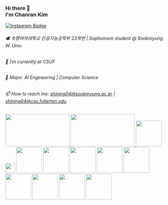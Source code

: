 ### Hi there 👋 <br>I'm Chanran Kim 
[![Instagram Badge](https://img.shields.io/badge/Instagram-FFDBE6?logo=instagram&logoColor=white&link={https://www.instagram.com/isliese/})]({https://www.instagram.com/isliese/})

###### 🕊️ 숙명여자대학교 인공지능공학부 23학번 | Sophomore student @ Sookmyung W. Univ. <br>
###### 🔭 I’m currently at CSUF <br>
###### 🌱 Major: AI Engineering | Computer Science <br>
###### 📫 How to reach me: shining04@sookmyung.ac.kr | shining04@csu.fullerton.edu <br>

<a href="https://solved.ac/shining04/">
    <img src="http://mazassumnida.wtf/api/v2/generate_badge?boj=shining04" width="200" height="100" />
</a>

<a href="https://github.com/isliese/github-readme-stats">
    <img src="https://github-readme-stats.vercel.app/api/top-langs/?username=isliese&layout=compact&count_private=true&custom_title=My%20Languages&bg_color=45deg,ffe0ea,9494ff&title_color=FFFFFF&text_color=FFFFFF" width="200" height="100" />
</a>




<img src="https://img.shields.io/badge/Windows-0078D6?style=for-the-badge&logo=windows&logoColor=white" width="80" />
<img src="https://img.shields.io/badge/Python-3776AB?style=for-the-badge&logo=python&logoColor=white" width="30" />
<img src="https://img.shields.io/badge/Flask-000000?style=for-the-badge&logo=flask&logoColor=white" width="80" />
<img src="https://img.shields.io/badge/Java-ED8B00?style=for-the-badge&logo=openjdk&logoColor=white" width="80" />
<img src="https://img.shields.io/badge/React-20232A?style=for-the-badge&logo=react&logoColor=61DAFB" width="80" />
<img src="https://img.shields.io/badge/HTML5-E34F26?style=for-the-badge&logo=html5&logoColor=white" width="80" />
<img src="https://img.shields.io/badge/CSS3-1572B6?style=for-the-badge&logo=css3&logoColor=white" width="80" />
<img src="https://img.shields.io/badge/TypeScript-007ACC?style=for-the-badge&logo=typescript&logoColor=white" width="80" />
<img src="https://img.shields.io/badge/JavaScript-F7DF1E?style=for-the-badge&logo=JavaScript&logoColor=white" width="80" />
<img src="https://img.shields.io/badge/C-00599C?style=for-the-badge&logo=c&logoColor=white" width="80" />
<img src="https://img.shields.io/badge/C%2B%2B-00599C?style=for-the-badge&logo=c%2B%2B&logoColor=white" width="80" />









